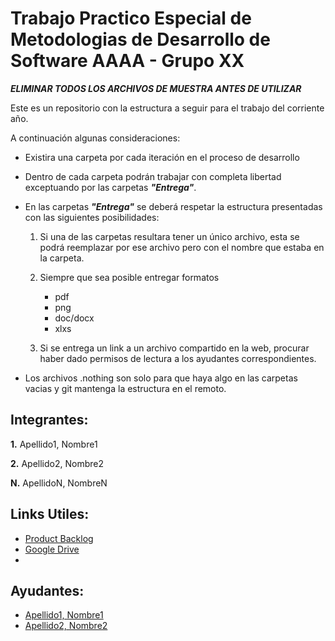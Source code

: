 # Trabajo Practico Especial de Metodologias de Desarrollo de Software AAAA - Grupo XX

<Breve Descripcion>

***ELIMINAR TODOS LOS ARCHIVOS DE MUESTRA ANTES DE UTILIZAR***

Este es un repositorio con la estructura a seguir para el trabajo del corriente año.

A continuación algunas consideraciones:

* Existira una carpeta por cada iteración en el proceso de desarrollo
* Dentro de cada carpeta podrán trabajar con completa libertad exceptuando por las carpetas ***"Entrega"***.
* En las carpetas ***"Entrega"*** se deberá respetar la estructura presentadas con las siguientes posibilidades:
  1. Si una de las carpetas resultara tener un único archivo, esta se podrá reemplazar por ese archivo pero con el nombre que estaba en la carpeta.
  
  2. Siempre que sea posible entregar formatos
     * pdf
     * png
     * doc/docx
     * xlxs
     
  3. Si se entrega un link a un archivo compartido en la web, procurar haber dado permisos de lectura a los ayudantes correspondientes.
  
* Los archivos .nothing son solo para que haya algo en las carpetas vacias y git mantenga la estructura en el remoto.

## Integrantes:

**1.** Apellido1, Nombre1

**2.** Apellido2, Nombre2

**N.** ApellidoN, NombreN



## Links Utiles:

* [Product Backlog](https://trello.com)
* [Google Drive](https://drive.google.com)
* [<Nombre-del-link>](<url>)



## Ayudantes:

* [Apellido1, Nombre1](mailayudante@mail.com)
* [Apellido2, Nombre2](mailayudante@mail.com)


